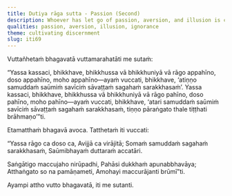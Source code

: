 ```yaml
---
title: Dutiya rāga sutta - Passion (Second)
description: Whoever has let go of passion, aversion, and illusion is called one who has crossed beyond the ocean—with its waves, currents, whirlpools, lurking with fierce animals and monsters.
qualities: passion, aversion, illusion, ignorance
theme: cultivating discernment
slug: iti69
---
```


Vuttañhetaṁ bhagavatā vuttamarahatāti me sutaṁ:

“Yassa kassaci, bhikkhave, bhikkhussa vā bhikkhuniyā vā rāgo appahīno, doso appahīno, moho appahīno—ayaṁ vuccati, bhikkhave, ‘atiṇṇo samuddaṁ saūmiṁ savīciṁ sāvaṭṭaṁ sagahaṁ sarakkhasaṁ’. Yassa kassaci, bhikkhave, bhikkhussa vā bhikkhuniyā vā rāgo pahīno, doso pahīno, moho pahīno—ayaṁ vuccati, bhikkhave, ‘atari samuddaṁ saūmiṁ savīciṁ sāvaṭṭaṁ sagahaṁ sarakkhasaṁ, tiṇṇo pāraṅgato thale tiṭṭhati brāhmaṇo’”ti.

Etamatthaṁ bhagavā avoca. Tatthetaṁ iti vuccati:

“Yassa rāgo ca doso ca,
Avijjā ca virājitā;
Somaṁ samuddaṁ sagahaṁ sarakkhasaṁ,
Saūmibhayaṁ duttaraṁ accatāri.

Saṅgātigo maccujaho nirūpadhi,
Pahāsi dukkhaṁ apunabbhavāya;
Atthaṅgato so na pamāṇameti,
Amohayi maccurājanti brūmī”ti.

Ayampi attho vutto bhagavatā, iti me sutanti.
